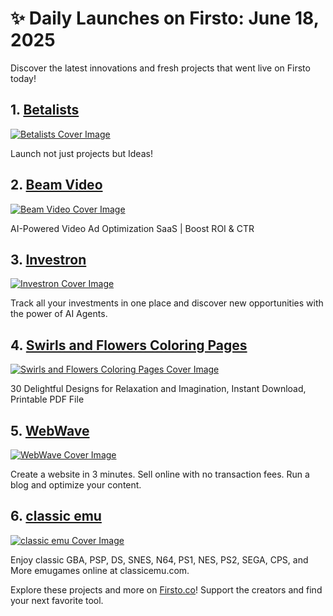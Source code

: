 # ✨ Daily Launches on Firsto: June 18, 2025

Discover the latest innovations and fresh projects that went live on Firsto today!

## 1. [Betalists](https://firsto.co/projects/betalists)

[![Betalists Cover Image](https://607255gt6f.ufs.sh/f/ViZtN9dvJxPtiA3GNO1MDZOILPbmJT8X5eyotjdVN0af4gFB)](https://firsto.co/projects/betalists)

 Launch not just projects but Ideas!



## 2. [Beam Video](https://firsto.co/projects/beam-video)

[![Beam Video Cover Image](https://607255gt6f.ufs.sh/f/ViZtN9dvJxPtTUc0nYWbLBFtkMcf2zKu3odW4lxIYQJZ0mn1)](https://firsto.co/projects/beam-video)

 AI-Powered Video Ad Optimization SaaS | Boost ROI & CTR



## 3. [Investron](https://firsto.co/projects/investron)

[![Investron Cover Image](https://607255gt6f.ufs.sh/f/ViZtN9dvJxPt8kHfS3vqmbPE7L35Tzx1uCiRsWFclfnyXBHM)](https://firsto.co/projects/investron)

 Track all your investments in one place and discover new opportunities with the power of AI Agents.



## 4. [Swirls and Flowers Coloring Pages](https://firsto.co/projects/swirls-and-flowers-coloring-pages)

[![Swirls and Flowers Coloring Pages Cover Image](https://607255gt6f.ufs.sh/f/ViZtN9dvJxPt70UUAnBtUlOYpDaikF8wo2qhx5fALrXjyCg0)](https://firsto.co/projects/swirls-and-flowers-coloring-pages)

 30 Delightful Designs for Relaxation and Imagination, Instant Download, Printable PDF File



## 5. [WebWave](https://firsto.co/projects/webwave)

[![WebWave Cover Image](https://607255gt6f.ufs.sh/f/ViZtN9dvJxPtVRYwPpdvJxPtmHw8f3QhALdCIrFu0pG7TNyb)](https://firsto.co/projects/webwave)

 Create a website in 3 minutes. Sell online with no transaction fees. Run a blog and optimize your content.



## 6. [classic emu](https://firsto.co/projects/classic-emu)

[![classic emu Cover Image](https://607255gt6f.ufs.sh/f/ViZtN9dvJxPtviejGKciYO9t6oKsqmZw2gkD5EJvPQLMe4GU)](https://firsto.co/projects/classic-emu)

 Enjoy classic GBA, PSP, DS, SNES, N64, PS1, NES, PS2, SEGA, CPS, and More emugames online at classicemu.com. 




Explore these projects and more on [Firsto.co](https://firsto.co)! Support the creators and find your next favorite tool.
